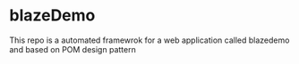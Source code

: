 # blazeDemo
This repo is a automated framewrok for a web application called blazedemo and based on POM design pattern

